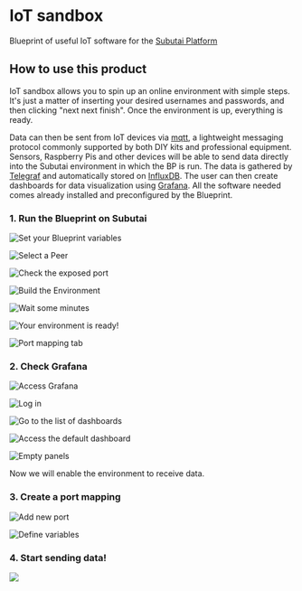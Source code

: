 # IoT sandbox

Blueprint of useful IoT software for the [Subutai Platform](https://subutai.io) 

## How to use this product

IoT sandbox allows you to spin up an online environment with simple steps. It's just a matter of inserting your desired usernames and passwords, and then clicking "next next finish".  Once the environment is up, everything is ready.

Data can then be sent from IoT devices via [mqtt](https://en.wikipedia.org/wiki/MQTT), a lightweight messaging protocol commonly supported by both DIY kits and professional equipment. Sensors, Raspberry Pis and other devices will be able to send data directly into the Subutai environment in which the BP is run. The data is gathered by [Telegraf](https://www.influxdata.com/time-series-platform/telegraf/) and automatically stored on [InfluxDB](https://www.influxdata.com/time-series-platform/influxdb/). The user can then create dashboards for data visualization using [Grafana](http://grafana.org/). All the software needed comes already installed and preconfigured by the Blueprint.

### 1. Run the Blueprint on Subutai

![Set your Blueprint variables](/docs/BP02.png)

![Select a Peer](docs/BP03.png)

![Check the exposed port](docs/BP04.png)

![Build the Environment](docs/BP05.png)

![Wait some minutes](docs/BP06.png)

![Your environment is ready!](docs/BP07.png)

![Port mapping tab](docs/BP08.png)

### 2. Check Grafana

![Access Grafana](docs/BP09.png)

![Log in](docs/BP10.png)

![Go to the list of dashboards](docs/BP11.png)

![Access the default dashboard](docs/BP12.png)

![Empty panels](docs/BP13.png)

Now we will enable the environment to receive data.

### 3. Create a port mapping 

![Add new port](https://github.com/subutai-blueprints/iot-sandbox/raw/master/docs/BP14.png)

![Define variables](https://github.com/subutai-blueprints/iot-sandbox/raw/master/docs/BP15.png)

### 4. Start sending data!

![](https://github.com/subutai-blueprints/iot-sandbox/raw/master/docs/BP16.png)